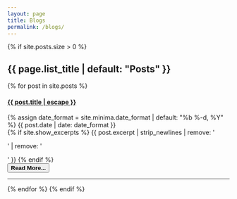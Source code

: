 ```yaml
---
layout: page
title: Blogs
permalink: /blogs/
---
```


<div class="home">
    {% if site.posts.size > 0 %}
        <h2 class="post-list-heading">{{ page.list_title | default: "Posts" }}</h2>
        {% for post in site.posts %}
        <div class="row yk-post">
            <div class="col">
                <div class="row">
                    <div class="col-md-9">
                        <h4>
                            <a class="post-link" href="{{ post.url | relative_url }}">
                            {{ post.title | escape }}
                            </a>
                        </h4>
                    </div>
                    <div class="col-md-3">
                        {% assign date_format = site.minima.date_format | default: "%b %-d, %Y" %}
                        <span class="post-meta float-right">{{ post.date | date: date_format }}</span>
                    </div>
                </div>
                <div class="row">
                    <div class="col-12 mb-2">
                        {% if site.show_excerpts %}
                            {{ post.excerpt | strip_newlines | remove: '<p>' | remove: '</p>' }}
                        {% endif %}
                    </div>
                    <div class="col-12">
                        <a class="post-link" href="{{ post.url | relative_url }}">
                            <button class="btn btn-primary float-right">
                                <strong>Read More...</strong>
                            </button>
                        </a>
                    </div>
                </div>
            </div>
        </div>
        <hr class="yk-post-divider" />
        {% endfor %}
    {% endif %}
</div>